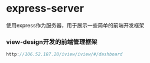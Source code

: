 # express-server

使用express作为服务器，用于展示一些简单的前端开发框架


### view-design开发的前端管理框架

```js
http://106.52.187.28/iview/iview/#/dashboard
```

